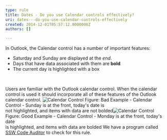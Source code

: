 ```yaml
---
type: rule
title: Dates - Do you use Calendar controls effectively?
uri: dates---do-you-use-calendar-controls-effectively
created: 2014-12-01T05:57:12.0000000Z
authors: []

---
```


 
In Outlook, the Calendar control has a number of important features:

- Saturday and Sunday are displayed at the *end*.
- Days that have data associated with them are **bold**
- The current day is highlighted with a box

 
​

Users are familiar with the Outlook calendar control. When the calendar control                      is used it should incorporate all of these features of the Outlook calendar                      control.
![Calendar Control](http&#58;//www.ssw.com.au/ssw/Standards/Rules/Images/CalendarControlBad.gif)                        Figure: Bad Example - Calendar Control - Sunday is at the front, today's date is <br>                        not highlighted, and items with data are not bolded![Calendar Control](http&#58;//www.ssw.com.au/ssw/Standards/Rules/Images/CalendarControlGood.gif)                        Figure: Good Example - Calendar Control - Monday is at the front, today's date <br>                        is highlighted, and items with data are bolded                                                                                            We have a program called [SSW Code Auditor](http&#58;//www.ssw.com.au/ssw/CodeAuditor/) to                              check for this rule.  

